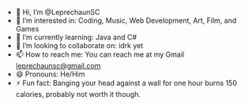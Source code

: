 - 👋 Hi, I’m @LeprechaunSC
- 👀 I’m interested in: Coding, Music, Web Development, Art, Film, and Games
- 🌱 I’m currently learning: Java and C#
- 💞️ I’m looking to collaborate on: idrk yet
- 📫 How to reach me: You can reach me at my Gmail leprechaunsc@gmail.com
- 😄 Pronouns: He/Him
- ⚡ Fun fact: Banging your head against a wall for one hour burns 150 calories, probably not worth it though. 

<!---
LeprechaunSC/LeprechaunSC is a ✨ special ✨ repository because its `README.md` (this file) appears on your GitHub profile.
You can click the Preview link to take a look at your changes.
--->
